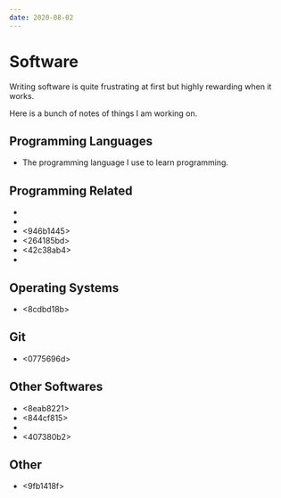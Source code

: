 ```yaml
---
date: 2020-08-02
---
```


# Software

Writing software is quite frustrating at first but highly rewarding when it
works.

Here is a bunch of notes of things I am working on.


## Programming Languages

* <f6590254> The programming language I use to learn programming.


## Programming Related

* <bed2654e>
* <c7120da0>
* <946b1445>
* <264185bd>
* <42c38ab4>
* <c01d3d0c>


## Operating Systems

* <8cdbd18b>


## Git

* <0775696d>


## Other Softwares

* <8eab8221>
* <844cf815>
* <f68c39f2>
* <407380b2>


## Other

* <9fb1418f>
